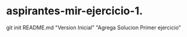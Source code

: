 # aspirantes-mir-ejercicio-1.
git init
README.md
"Version Inicial"
"Agrega Solucion Primer ejercicio" 
